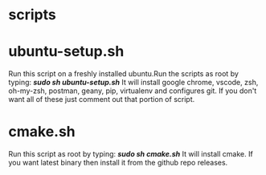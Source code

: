 # scripts
# ubuntu-setup.sh
Run this script on a freshly installed ubuntu.Run the scripts as root by typing: ***sudo sh ubuntu-setup.sh***
It will install google chrome, vscode, zsh, oh-my-zsh, postman, geany, pip, virtualenv and configures git. If you don't want all of these just comment out that portion of script.
# cmake.sh
Run this script as root by typing: ***sudo sh cmake.sh***
It will install cmake. If you want latest binary then install it from the github repo releases.